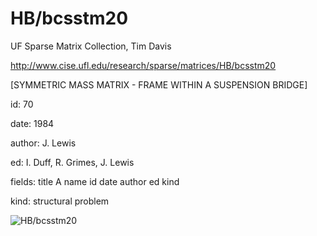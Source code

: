 # HB/bcsstm20

 UF Sparse Matrix Collection, Tim Davis

 http://www.cise.ufl.edu/research/sparse/matrices/HB/bcsstm20

 [SYMMETRIC MASS      MATRIX - FRAME WITHIN A SUSPENSION BRIDGE]

 id: 70

 date: 1984

 author: J. Lewis

 ed: I. Duff, R. Grimes, J. Lewis

 fields: title A name id date author ed kind

 kind: structural problem

![HB/bcsstm20](http://yifanhu.net/GALLERY/GRAPHS/GIF_SMALL/HB@bcsstm20.gif)
